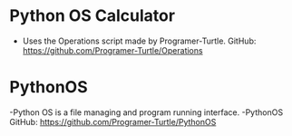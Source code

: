 # Python OS Calculator
- Uses the Operations script made by Programer-Turtle. GitHub: https://github.com/Programer-Turtle/Operations

# PythonOS
-Python OS is a file managing and program running interface.
-PythonOS GitHub: https://github.com/Programer-Turtle/PythonOS